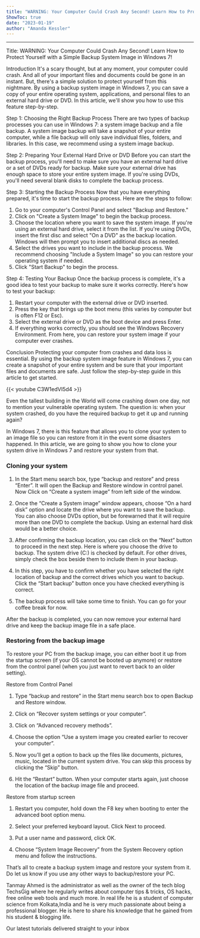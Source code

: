 ```yaml
---
title: "WARNING: Your Computer Could Crash Any Second! Learn How to Protect Yourself with a Simple Backup System Image in Windows 7!"
ShowToc: true 
date: "2023-01-19"
author: "Amanda Kessler"
---
```

*****
Title: WARNING: Your Computer Could Crash Any Second! Learn How to Protect Yourself with a Simple Backup System Image in Windows 7!

Introduction
It's a scary thought, but at any moment, your computer could crash. And all of your important files and documents could be gone in an instant. But, there's a simple solution to protect yourself from this nightmare. By using a backup system image in Windows 7, you can save a copy of your entire operating system, applications, and personal files to an external hard drive or DVD. In this article, we'll show you how to use this feature step-by-step.

Step 1: Choosing the Right Backup Process
There are two types of backup processes you can use in Windows 7: a system image backup and a file backup. A system image backup will take a snapshot of your entire computer, while a file backup will only save individual files, folders, and libraries. In this case, we recommend using a system image backup.

Step 2: Preparing Your External Hard Drive or DVD
Before you can start the backup process, you'll need to make sure you have an external hard drive or a set of DVDs ready for backup. Make sure your external drive has enough space to store your entire system image. If you're using DVDs, you'll need several blank disks to complete the backup process.

Step 3: Starting the Backup Process
Now that you have everything prepared, it's time to start the backup process. Here are the steps to follow:

1. Go to your computer's Control Panel and select "Backup and Restore."
2. Click on "Create a System Image" to begin the backup process.
3. Choose the location where you want to save the system image. If you're using an external hard drive, select it from the list. If you're using DVDs, insert the first disc and select "On a DVD" as the backup location. Windows will then prompt you to insert additional discs as needed.
4. Select the drives you want to include in the backup process. We recommend choosing "Include a System Image" so you can restore your operating system if needed.
5. Click "Start Backup" to begin the process.

Step 4: Testing Your Backup
Once the backup process is complete, it's a good idea to test your backup to make sure it works correctly. Here's how to test your backup:

1. Restart your computer with the external drive or DVD inserted.
2. Press the key that brings up the boot menu (this varies by computer but is often F12 or Esc).
3. Select the external drive or DVD as the boot device and press Enter.
4. If everything works correctly, you should see the Windows Recovery Environment. From here, you can restore your system image if your computer ever crashes.

Conclusion
Protecting your computer from crashes and data loss is essential. By using the backup system image feature in Windows 7, you can create a snapshot of your entire system and be sure that your important files and documents are safe. Just follow the step-by-step guide in this article to get started.

{{< youtube C3W1edVI5d4 >}} 



Even the tallest building in the World will come crashing down one day, not to mention your vulnerable operating system. The question is: when your system crashed, do you have the required backup to get it up and running again?
 
In Windows 7, there is this feature that allows you to clone your system to an image file so you can restore from it in the event some disasters happened. In this article, we are going to show you how to clone your system drive in Windows 7 and restore your system from that.

 
### Cloning your system
 
1. In the Start menu search box, type “backup and restore” and press “Enter”. It will open the Backup and Restore window in control panel. Now Click on “Create a system image” from left side of the window.
 

 
2. Once the “Create a System image” window appears, choose “On a hard disk”  option and locate the drive where you want to save the backup. You can also  choose DVDs option, but be forewarned that it will require more than one DVD to complete the backup. Using an external hard disk would be a better choice.
 
3. After confirming the backup location, you can click on the “Next” button to  proceed in the next step. Here is where you choose the drive to backup. The system drive (C:) is checked by default. For other drives, simply check the box beside them to include them in your backup.
 
4. In this step, you have to confirm whether you have selected the right location of backup and the correct drives which you want to backup. Click the “Start backup” button once you have checked everything is correct.
 
5. The backup process will take some time to finish. You can go for your coffee break for now.
 
After the backup is completed, you can now remove your external hard drive and keep the backup image file in a safe place.
 
### Restoring from the backup image
 
To restore your PC from the backup image, you can either boot it up from the startup screen (if your OS cannot be booted up anymore) or restore from the control panel (when you just want to revert back to an older setting).
 
Restore from Control Panel
 
1. Type “backup and restore” in the Start menu search box to open Backup and Restore window.
 
2. Click on “Recover system settings or your computer”.
 
3. Click on “Advanced recovery methods”.
 
4. Choose the option “Use a system image you created earlier to recover your  computer”.
 
5. Now you’ll get a option to back up the files like documents, pictures, music, located in the current system drive. You can skip this process by clicking the “Skip” button.
 
6. Hit the “Restart” button. When your computer starts again, just choose the location of the backup image file and proceed.
 
Restore from startup screen
 
1. Restart you computer, hold down the F8 key when booting to enter the advanced boot option menu.
 
2. Select your preferred keyboard layout. Click Next to proceed.
 
3. Put a user name and password, click OK.
 
4. Choose “System Image Recovery” from the System Recovery option menu and follow the instructions.
 
That’s all to create a backup system image and restore your system from it. Do let us know if you use any other ways to backup/restore your PC.
 
Tanmay Ahmed is the administrator as well as the owner of the tech blog TechsGig where he regularly writes about computer tips & tricks, OS hacks, free online web tools and much more. In real life he is a student of computer science from Kolkata,India and he is very much passionate about being a professional blogger. He is here to share his knowledge that he gained from his student & blogging life.
 
Our latest tutorials delivered straight to your inbox




